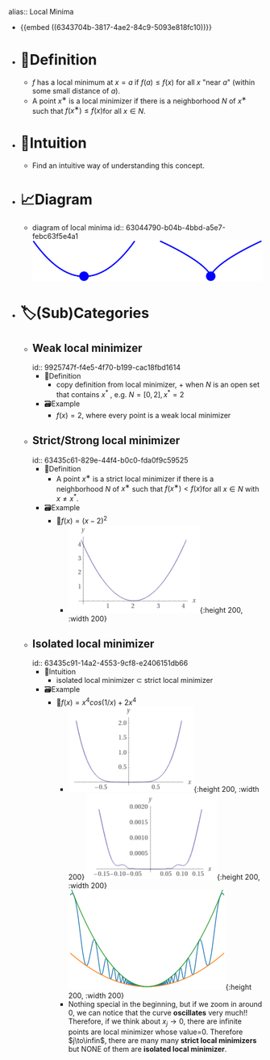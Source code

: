 alias:: Local Minima

- {{embed ((6343704b-3817-4ae2-84c9-5093e818fc10))}}
- # 📝Definition
	- $f$ has a local minimum at $x=a$ if $f(a)\leq f(x)$ for all $x$ "near $a$" (within some small distance of $a$).
	- A point $x^∗$ is a local minimizer if there is a neighborhood $N$ of $x^∗$ such that $f(x^∗) ≤ f(x)$for all $x ∈ N$.
- # 🧠Intuition
	- Find an intuitive way of understanding this concept.
- # 📈Diagram
	- diagram of local minima
	  id:: 63044790-b04b-4bbd-a5e7-febc63f5e4a1
	  ![local minima](../assets/local_minima.svg)
- # 🏷(Sub)Categories
	- ## Weak local minimizer
	  id:: 9925747f-f4e5-4f70-b199-cac18fbd1614
		- 📝Definition
			- copy definition from local minimizer, + when $N$​ is an open set that contains $x^*$​​ , e.g. $N=[0,2], x^*=2$​
		- 🗃Example
			- $f(x)=2$​, where every point is a weak local minimizer
	- ## Strict/Strong local minimizer
	  id:: 63435c61-829e-44f4-b0c0-fda0f9c59525
		- 📝Definition
			- A point $x^∗$​​ is a strict local minimizer if there is a neighborhood $N$​​ of $x^∗$​​ such that $f(x^∗) < f(x)$​​for all $x ∈ N$ with $x\neq x^*$​​​.
		- 🗃Example
			- 📌$f(x)=(x-2)^2$
				- ![name](../assets/strict_local_minimizer.png){:height 200, :width 200}
	- ## Isolated local minimizer
	  id:: 63435c91-14a2-4553-9cf8-e2406151db66
		- 🧠Intuition
			- isolated local minimizer $\subset$​​ strict local minimizer
		- 🗃Example
			- 📌$f(x)=x^4cos(1/x)+2x^4$
				- ![name](../assets/Isolated_local_minimizer_1.png){:height 200, :width 200}
				  ![name](../assets/Isolated_local_minimizer_2.png){:height 200, :width 200}
				  ![name](../assets/Isolated_local_minimizer_3.png){:height 200, :width 200}
				- Nothing special in the beginning, but if we zoom in around 0, we can notice that the curve **oscillates** very much!! Therefore, if we think about $x_j\to0$, there are infinite points are local minimizer whose value=0. Therefore $j\to\infin$​, there are many many **strict local minimizers** but NONE of them are **isolated local minimizer**.